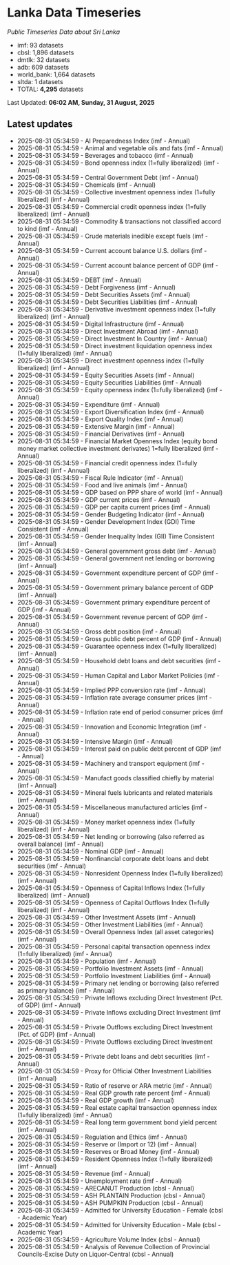 # Lanka Data Timeseries
*Public Timeseries Data about Sri Lanka*

* imf: 93 datasets
* cbsl: 1,896 datasets
* dmtlk: 32 datasets
* adb: 609 datasets
* world_bank: 1,664 datasets
* sltda: 1 datasets
* TOTAL: **4,295** datasets

Last Updated: **06:02 AM, Sunday, 31 August, 2025**

## Latest updates

* 2025-08-31 05:34:59 - AI Preparedness Index (imf - Annual)
* 2025-08-31 05:34:59 - Animal and vegetable oils and fats (imf - Annual)
* 2025-08-31 05:34:59 - Beverages and tobacco (imf - Annual)
* 2025-08-31 05:34:59 - Bond openness index (1=fully liberalized) (imf - Annual)
* 2025-08-31 05:34:59 - Central Government Debt (imf - Annual)
* 2025-08-31 05:34:59 - Chemicals (imf - Annual)
* 2025-08-31 05:34:59 - Collective investment openness index (1=fully liberalized) (imf - Annual)
* 2025-08-31 05:34:59 - Commercial credit openness index (1=fully liberalized) (imf - Annual)
* 2025-08-31 05:34:59 - Commodity & transactions not classified accord to kind (imf - Annual)
* 2025-08-31 05:34:59 - Crude materials inedible except fuels (imf - Annual)
* 2025-08-31 05:34:59 - Current account balance U.S. dollars (imf - Annual)
* 2025-08-31 05:34:59 - Current account balance percent of GDP (imf - Annual)
* 2025-08-31 05:34:59 - DEBT (imf - Annual)
* 2025-08-31 05:34:59 - Debt Forgiveness (imf - Annual)
* 2025-08-31 05:34:59 - Debt Securities Assets (imf - Annual)
* 2025-08-31 05:34:59 - Debt Securities Liabilities (imf - Annual)
* 2025-08-31 05:34:59 - Derivative investment openness index (1=fully liberalized) (imf - Annual)
* 2025-08-31 05:34:59 - Digital Infrastructure (imf - Annual)
* 2025-08-31 05:34:59 - Direct Investment Abroad (imf - Annual)
* 2025-08-31 05:34:59 - Direct Investment In Country (imf - Annual)
* 2025-08-31 05:34:59 - Direct investment liquidation openness index (1=fully liberalized) (imf - Annual)
* 2025-08-31 05:34:59 - Direct investment openness index (1=fully liberalized) (imf - Annual)
* 2025-08-31 05:34:59 - Equity Securities Assets (imf - Annual)
* 2025-08-31 05:34:59 - Equity Securities Liabilities (imf - Annual)
* 2025-08-31 05:34:59 - Equity openness index (1=fully liberalized) (imf - Annual)
* 2025-08-31 05:34:59 - Expenditure (imf - Annual)
* 2025-08-31 05:34:59 - Export Diversification Index (imf - Annual)
* 2025-08-31 05:34:59 - Export Quality Index (imf - Annual)
* 2025-08-31 05:34:59 - Extensive Margin (imf - Annual)
* 2025-08-31 05:34:59 - Financial Derivatives (imf - Annual)
* 2025-08-31 05:34:59 - Financial Market Openness Index (equity bond money market collective investment derivates) 1=fully liberalized (imf - Annual)
* 2025-08-31 05:34:59 - Financial credit openness index (1=fully liberalized) (imf - Annual)
* 2025-08-31 05:34:59 - Fiscal Rule Indicator (imf - Annual)
* 2025-08-31 05:34:59 - Food and live animals (imf - Annual)
* 2025-08-31 05:34:59 - GDP based on PPP share of world (imf - Annual)
* 2025-08-31 05:34:59 - GDP current prices (imf - Annual)
* 2025-08-31 05:34:59 - GDP per capita current prices (imf - Annual)
* 2025-08-31 05:34:59 - Gender Budgeting Indicator (imf - Annual)
* 2025-08-31 05:34:59 - Gender Development Index (GDI) Time Consistent (imf - Annual)
* 2025-08-31 05:34:59 - Gender Inequality Index (GII) Time Consistent (imf - Annual)
* 2025-08-31 05:34:59 - General government gross debt (imf - Annual)
* 2025-08-31 05:34:59 - General government net lending or borrowing (imf - Annual)
* 2025-08-31 05:34:59 - Government expenditure percent of GDP (imf - Annual)
* 2025-08-31 05:34:59 - Government primary balance percent of GDP (imf - Annual)
* 2025-08-31 05:34:59 - Government primary expenditure percent of GDP (imf - Annual)
* 2025-08-31 05:34:59 - Government revenue percent of GDP (imf - Annual)
* 2025-08-31 05:34:59 - Gross debt position (imf - Annual)
* 2025-08-31 05:34:59 - Gross public debt percent of GDP (imf - Annual)
* 2025-08-31 05:34:59 - Guarantee openness index (1=fully liberalized) (imf - Annual)
* 2025-08-31 05:34:59 - Household debt loans and debt securities (imf - Annual)
* 2025-08-31 05:34:59 - Human Capital and Labor Market Policies (imf - Annual)
* 2025-08-31 05:34:59 - Implied PPP conversion rate (imf - Annual)
* 2025-08-31 05:34:59 - Inflation rate average consumer prices (imf - Annual)
* 2025-08-31 05:34:59 - Inflation rate end of period consumer prices (imf - Annual)
* 2025-08-31 05:34:59 - Innovation and Economic Integration (imf - Annual)
* 2025-08-31 05:34:59 - Intensive Margin (imf - Annual)
* 2025-08-31 05:34:59 - Interest paid on public debt percent of GDP (imf - Annual)
* 2025-08-31 05:34:59 - Machinery and transport equipment (imf - Annual)
* 2025-08-31 05:34:59 - Manufact goods classified chiefly by material (imf - Annual)
* 2025-08-31 05:34:59 - Mineral fuels lubricants and related materials (imf - Annual)
* 2025-08-31 05:34:59 - Miscellaneous manufactured articles (imf - Annual)
* 2025-08-31 05:34:59 - Money market openness index (1=fully liberalized) (imf - Annual)
* 2025-08-31 05:34:59 - Net lending or borrowing (also referred as overall balance) (imf - Annual)
* 2025-08-31 05:34:59 - Nominal GDP (imf - Annual)
* 2025-08-31 05:34:59 - Nonfinancial corporate debt loans and debt securities (imf - Annual)
* 2025-08-31 05:34:59 - Nonresident Openness Index (1=fully liberalized) (imf - Annual)
* 2025-08-31 05:34:59 - Openness of Capital Inflows Index (1=fully liberalized) (imf - Annual)
* 2025-08-31 05:34:59 - Openness of Capital Outflows Index (1=fully liberalized) (imf - Annual)
* 2025-08-31 05:34:59 - Other Investment Assets (imf - Annual)
* 2025-08-31 05:34:59 - Other Investment Liabilities (imf - Annual)
* 2025-08-31 05:34:59 - Overall Openness Index (all asset categories) (imf - Annual)
* 2025-08-31 05:34:59 - Personal capital transaction openness index (1=fully liberalized) (imf - Annual)
* 2025-08-31 05:34:59 - Population (imf - Annual)
* 2025-08-31 05:34:59 - Portfolio Investment Assets (imf - Annual)
* 2025-08-31 05:34:59 - Portfolio Investment Liabilities (imf - Annual)
* 2025-08-31 05:34:59 - Primary net lending or borrowing (also referred as primary balance) (imf - Annual)
* 2025-08-31 05:34:59 - Private Inflows excluding Direct Investment (Pct. of GDP) (imf - Annual)
* 2025-08-31 05:34:59 - Private Inflows excluding Direct Investment (imf - Annual)
* 2025-08-31 05:34:59 - Private Outflows excluding Direct Investment (Pct. of GDP) (imf - Annual)
* 2025-08-31 05:34:59 - Private Outflows excluding Direct Investment (imf - Annual)
* 2025-08-31 05:34:59 - Private debt loans and debt securities (imf - Annual)
* 2025-08-31 05:34:59 - Proxy for Official Other Investment Liabilities (imf - Annual)
* 2025-08-31 05:34:59 - Ratio of reserve or ARA metric (imf - Annual)
* 2025-08-31 05:34:59 - Real GDP growth rate percent (imf - Annual)
* 2025-08-31 05:34:59 - Real GDP growth (imf - Annual)
* 2025-08-31 05:34:59 - Real estate capital transaction openness index (1=fully liberalized) (imf - Annual)
* 2025-08-31 05:34:59 - Real long term government bond yield percent (imf - Annual)
* 2025-08-31 05:34:59 - Regulation and Ethics (imf - Annual)
* 2025-08-31 05:34:59 - Reserve or (Import or 12) (imf - Annual)
* 2025-08-31 05:34:59 - Reserves or Broad Money (imf - Annual)
* 2025-08-31 05:34:59 - Resident Openness Index (1=fully liberalized) (imf - Annual)
* 2025-08-31 05:34:59 - Revenue (imf - Annual)
* 2025-08-31 05:34:59 - Unemployment rate (imf - Annual)
* 2025-08-31 05:34:59 - ARECANUT Production (cbsl - Annual)
* 2025-08-31 05:34:59 - ASH PLANTAIN Production (cbsl - Annual)
* 2025-08-31 05:34:59 - ASH PUMPKIN Production (cbsl - Annual)
* 2025-08-31 05:34:59 - Admitted for University Education - Female (cbsl - Academic Year)
* 2025-08-31 05:34:59 - Admitted for University Education - Male (cbsl - Academic Year)
* 2025-08-31 05:34:59 - Agriculture Volume Index (cbsl - Annual)
* 2025-08-31 05:34:59 - Analysis of Revenue Collection of Provincial Councils-Excise Duty on Liquor-Central (cbsl - Annual)